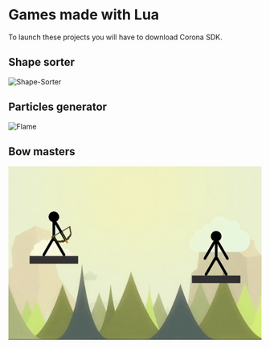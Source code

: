 # Games made with Lua
To launch these projects you will have to download Corona SDK.


## Shape sorter
![Shape-Sorter](https://github.com/RevelcoS/LuaGames/blob/master/gifs/shape_sorter.gif)

## Particles generator
![Flame](https://github.com/RevelcoS/LuaGames/blob/master/gifs/flame.gif)

## Bow masters
![Bow-Masters](https://github.com/RevelcoS/LuaGames/blob/master/gifs/bow_masters.gif)
